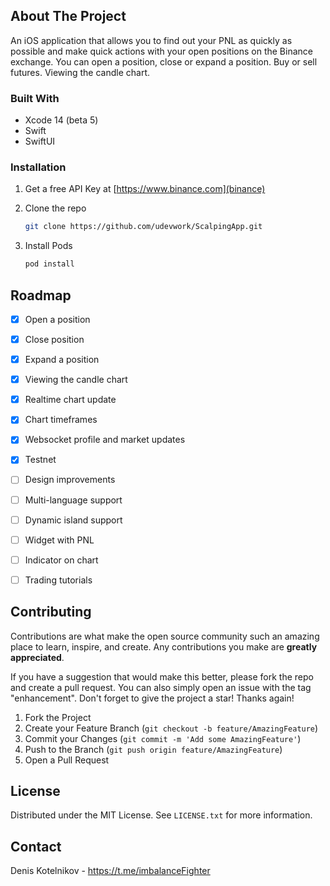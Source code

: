 ## About The Project

An iOS application that allows you to find out your PNL as quickly as possible and make quick actions with your open positions on the Binance exchange. 
You can open a position, close or expand a position. Buy or sell futures. Viewing the candle chart.


### Built With

* Xcode 14 (beta 5)
* Swift
* SwiftUI

### Installation


1. Get a free API Key at [https://www.binance.com](binance)

2. Clone the repo
   ```sh
   git clone https://github.com/udevwork/ScalpingApp.git
   ```
3. Install Pods
   ```sh
   pod install
   ```

<!-- ROADMAP -->
## Roadmap

- [x] Open a position
- [x] Close position
- [x] Expand a position
- [x] Viewing the candle chart
- [x] Realtime chart update
- [x] Chart timeframes
- [x] Websocket profile and market updates
- [x] Testnet
- [ ] Design improvements
- [ ] Multi-language support
- [ ] Dynamic island support
- [ ] Widget with PNL
- [ ] Indicator on chart
- [ ] Trading tutorials


<!-- CONTRIBUTING -->
## Contributing

Contributions are what make the open source community such an amazing place to learn, inspire, and create. Any contributions you make are **greatly appreciated**.

If you have a suggestion that would make this better, please fork the repo and create a pull request. You can also simply open an issue with the tag "enhancement".
Don't forget to give the project a star! Thanks again!

1. Fork the Project
2. Create your Feature Branch (`git checkout -b feature/AmazingFeature`)
3. Commit your Changes (`git commit -m 'Add some AmazingFeature'`)
4. Push to the Branch (`git push origin feature/AmazingFeature`)
5. Open a Pull Request

<!-- LICENSE -->
## License

Distributed under the MIT License. See `LICENSE.txt` for more information.

<!-- CONTACT -->
## Contact
Denis Kotelnikov -  https://t.me/imbalanceFighter
